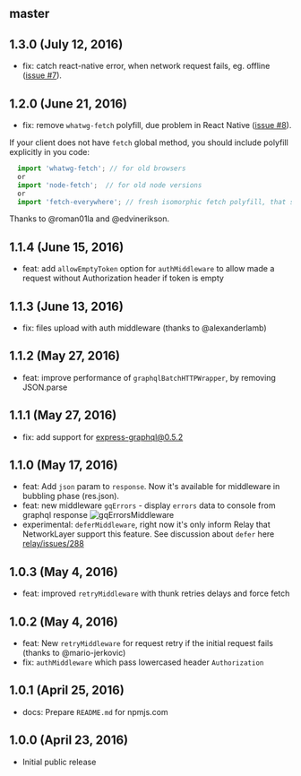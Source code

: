 ## master

## 1.3.0 (July 12, 2016)
* fix: catch react-native error, when network request fails, eg. offline ([issue #7](https://github.com/nodkz/react-relay-network-layer/issues/7)).

## 1.2.0 (June 21, 2016)
* fix: remove `whatwg-fetch` polyfill, due problem in React Native ([issue #8](https://github.com/nodkz/react-relay-network-layer/issues/8)).

If your client does not have `fetch` global method, you should include polyfill explicitly in you code:
```js
  import 'whatwg-fetch'; // for old browsers
  or
  import 'node-fetch';  // for old node versions
  or
  import 'fetch-everywhere'; // fresh isomorphic fetch polyfill, that supports all clients (not tested ;)
```
Thanks to @roman01la and @edvinerikson.

## 1.1.4 (June 15, 2016)
* feat: add `allowEmptyToken` option for `authMiddleware` to allow made a request without Authorization header if token is empty

## 1.1.3 (June 13, 2016)
* fix: files upload with auth middleware (thanks to @alexanderlamb)

## 1.1.2 (May 27, 2016)
* feat: improve performance of `graphqlBatchHTTPWrapper`, by removing JSON.parse

## 1.1.1 (May 27, 2016)
* fix: add support for express-graphql@0.5.2

## 1.1.0 (May 17, 2016)

* feat: Add `json` param to `response`. Now it's available for middleware in bubbling phase (res.json).
* feat: new middleware `gqErrors` - display `errors` data to console from graphql response
![gqErrorsMiddleware](https://cloud.githubusercontent.com/assets/1946920/15324650/28582d12-1c69-11e6-9ef3-6834dee031e6.png)
* experimental: `deferMiddleware`, right now it's only inform Relay that NetworkLayer support this feature. See discussion about `defer` here [relay/issues/288](https://github.com/facebook/relay/issues/288)

## 1.0.3 (May 4, 2016)

* feat: improved `retryMiddleware` with thunk retries delays and force fetch

## 1.0.2 (May 4, 2016)

* feat: New `retryMiddleware` for request retry if the initial request fails (thanks to @mario-jerkovic)
* fix: `authMiddleware` which pass lowercased header `Authorization`

## 1.0.1 (April 25, 2016)

* docs: Prepare `README.md` for npmjs.com

## 1.0.0 (April 23, 2016)

* Initial public release
